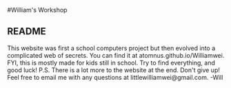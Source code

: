 #William's Workshop
<h2>README</h2>
<p>This website was first a school computers project but then evolved into a complicated web of secrets. You can find it at atomnus.github.io/Williamwei. FYI, this is mostly made for kids still in school. Try to find everything, and good luck! P.S. There is a lot more to the website at the end. Don't give up! Feel free to email me with any questions at littlewilliamwei@gmail.com. -Will</p>

